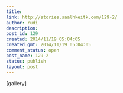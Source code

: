 ```yaml
---
title: 
link: http://stories.saalhkeitk.com/129-2/
author: rudi
description: 
post_id: 129
created: 2014/11/19 05:04:05
created_gmt: 2014/11/19 05:04:05
comment_status: open
post_name: 129-2
status: publish
layout: post
---
```


[gallery]